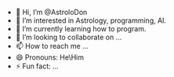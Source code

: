 - 👋 Hi, I’m @AstroloDon
- 👀 I’m interested in Astrology, programming, AI.
- 🌱 I’m currently learning how to program.
- 💞️ I’m looking to collaborate on ...
- 📫 How to reach me ...
- 😄 Pronouns: He\Him
- ⚡ Fun fact: ...

<!---
AstroloDon/AstroloDon is a ✨ special ✨ repository because its `README.md` (this file) appears on your GitHub profile.
You can click the Preview link to take a look at your changes.
--->
